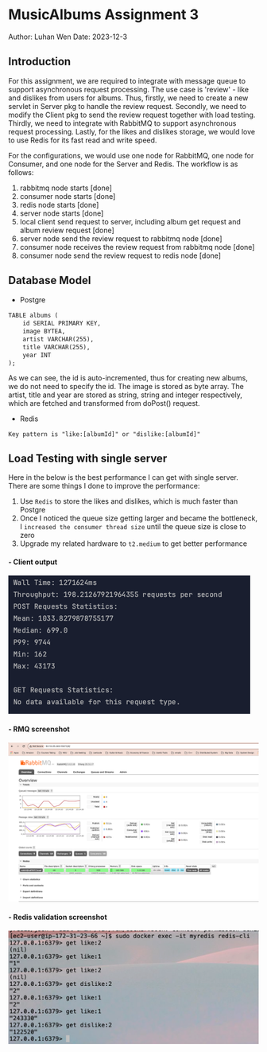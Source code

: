 # MusicAlbums Assignment 3
Author: Luhan Wen
Date: 2023-12-3

## Introduction

For this assignment, we are required to integrate with message queue to support asynchronous request processing. The 
use case is 'review' - like and dislikes from users for albums. Thus, firstly, we need to create a new servlet in Server
pkg to handle the review request. Secondly, we need to modify the Client pkg to send the review request together with
load testing. Thirdly, we need to integrate with RabbitMQ to support asynchronous request processing. Lastly, for the
likes and dislikes storage, we would love to use Redis for its fast read and write speed.

For the configurations, we would use one node for RabbitMQ, one node for Consumer, and one node for the Server and Redis. 
The workflow is as follows:
1. rabbitmq node starts [done]
2. consumer node starts [done]
3. redis node starts [done]
4. server node starts [done]
5. local client send request to server, including album get request and album review request [done]
6. server node send the review request to rabbitmq node [done]
7. consumer node receives the review request from rabbitmq node [done]
8. consumer node send the review request to redis node [done]


## Database Model
- Postgre
```
TABLE albums (
    id SERIAL PRIMARY KEY,
    image BYTEA,
    artist VARCHAR(255),
    title VARCHAR(255),
    year INT
);
```
As we can see, the id is auto-incremented, thus for creating new albums, we do not 
need to specify the id. The image is stored as byte array. The artist, title and year
are stored as string, string and integer respectively, which are fetched and transformed
from doPost() request.

- Redis
```
Key pattern is "like:[albumId]" or "dislike:[albumId]"
```

## Load Testing with single server
Here in the below is the best performance I can get with single server. There are some things I done to improve the
performance:
1. Use `Redis` to store the likes and dislikes, which is much faster than Postgre
2. Once I noticed the queue size getting larger and became the bottleneck, I `increased the consumer thread size` until 
the queue size is close to zero
3. Upgrade my related hardware to `t2.medium` to get better performance

#### - Client output
![client](./images/output.png)

#### - RMQ screenshot
![rmq](./images/RMQ.png)

#### - Redis validation screenshot
![redis](./images/redis.png)